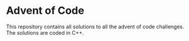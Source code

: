 # Advent of Code

This repository contains all solutions to all the advent of code challenges.
The solutions are coded in C++.
